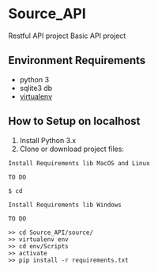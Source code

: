 # Source_API
Restful API project
Basic API project

## Environment Requirements

- python 3
- sqlite3 db
- [virtualenv](https://virtualenv.pypa.io/en/latest/)

## How to Setup on localhost

1.  Install Python 3.x
2.  Clone or download project files:

```
Install Requirements lib MacOS and Linux

TO DO

$ cd
```
```
Install Requirements lib Windows

TO DO

>> cd Source_API/source/
>> virtualenv env
>> cd env/Scripts
>> activate
>> pip install -r requirements.txt

```
